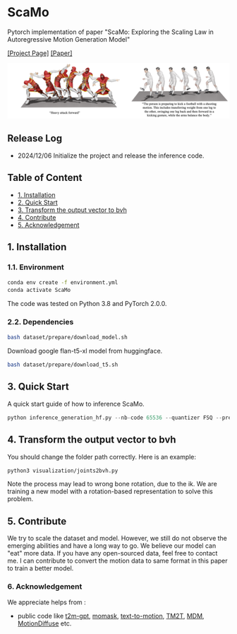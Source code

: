 # ScaMo
Pytorch implementation of paper "ScaMo: Exploring the Scaling Law in Autoregressive Motion Generation Model"


[[Project Page]]() [[Paper]](https://github.com/shunlinlu/ScaMo/blob/main/assets/Arxiv_ScaMo.pdf)


<p align="center">
<img src="assets/teaser.png" width="600px" alt="teaser">
</p>


## Release Log
* 2024/12/06 Initialize the project and release the inference code.

## Table of Content
* [1. Installation](#1-installation)
* [2. Quick Start](#2-quick-start)
* [3. Transform the output vector to bvh](#3-transform-the-output-vector-to-bvh)
* [4. Contribute](#4-contribute)
* [5. Acknowledgement](#5-acknowledgement)

 
## 1. Installation

### 1.1. Environment

```bash
conda env create -f environment.yml
conda activate ScaMo
```

The code was tested on Python 3.8 and PyTorch 2.0.0.

### 2.2. Dependencies

```bash
bash dataset/prepare/download_model.sh
```
Download google flan-t5-xl model from huggingface.
```bash
bash dataset/prepare/download_t5.sh
```



## 3. Quick Start

A quick start guide of how to inference ScaMo.
```python
python inference_generation_hf.py --nb-code 65536 --quantizer FSQ --pretrained_llama 3B --text_encode flan-t5-xl
```


## 4. Transform the output vector to bvh


You should change the folder path correctly. Here is an example:

```bash
python3 visualization/joints2bvh.py
```
Note the process may lead to wrong bone rotation, due to the ik. We are training a new model with a rotation-based representation to solve this problem.

## 5. Contribute
We try to scale the dataset and model. However, we still do not observe the emerging abilities and have a long way to go. We believe our model can "eat" more data. If you have any open-sourced data, feel free to contact me. I can contribute to convert the motion data to same format in this paper to train a better model. 


### 6. Acknowledgement
We appreciate helps from :  

* public code like [t2m-gpt](https://github.com/Mael-zys/T2M-GPT), [momask](https://github.com/EricGuo5513/momask-codes), [text-to-motion](https://github.com/EricGuo5513/text-to-motion), [TM2T](https://github.com/EricGuo5513/TM2T), [MDM](https://github.com/GuyTevet/motion-diffusion-model), [MotionDiffuse](https://github.com/mingyuan-zhang/MotionDiffuse) etc.


